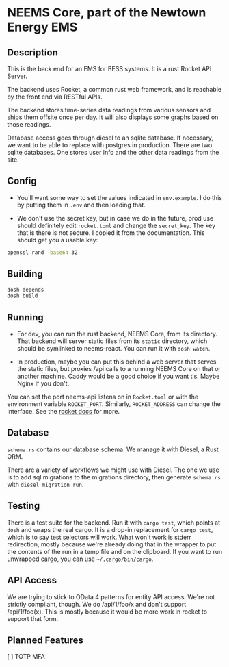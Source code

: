 # NEEMS Core, part of the Newtown Energy EMS

## Description

This is the back end for an EMS for BESS systems. It is a rust Rocket
API Server.

The backend uses Rocket, a common rust web framework, and is reachable
by the front end via RESTful APIs.

The backend stores time-series data readings from various sensors and
ships them offsite once per day.  It will also displays some graphs based
on those readings.

Database access goes through diesel to an sqlite database.  If
necessary, we want to be able to replace with postgres in production.  There are
two sqlite databases.  One stores user info and the other data readings from the
site.

## Config

 * You'll want some way to set the values indicated in `env.example`.  I
   do this by putting them in `.env` and then loading that.

 * We don't use the secret key, but in case we do in the future, prod use should
   definitely edit `rocket.toml` and change the `secret_key`.  The key that is
   there is not secure.  I copied it from the documentation.  This should get
   you a usable key:

```bash
openssl rand -base64 32
```

## Building

```bash
dosh depends
dosh build
```

## Running
    
 * For dev, you can run the rust backend, NEEMS Core, from its
   directory.  That backend will server static files from its
   `static` directory, which should be symlinked to neems-react.  You
   can run it with `dosh watch`.

 * In production, maybe you can put this behind a web server that
   serves the static files, but proxies /api calls to a running NEEMS
   Core on that or another machine.  Caddy would be a good choice if
   you want tls.  Maybe Nginx if you don't.

You can set the port neems-api listens on in `Rocket.toml` or with the
environment variable `ROCKET_PORT`.  Similarly, `ROCKET_ADDRESS` can change the
interface.  See the [rocket
docs](https://rocket.rs/guide/v0.5/configuration/#configuration) for more.

## Database

`schema.rs` contains our database schema.  We manage it with Diesel, a
Rust ORM.

There are a variety of workflows we might use with Diesel.  The one we
use is to add sql migrations to the migrations directory, then
generate `schema.rs` with `diesel migration run`.  

## Testing

There is a test suite for the backend.  Run it with `cargo test`, which points
at `dosh` and wraps the real cargo.  It is a drop-in replacement for `cargo
test`, which is to say test selectors will work.  What won't work is stderr
redirection, mostly because we're already doing that in the wrapper to put the
contents of the run in a temp file and on the clipboard.  If you want to run
unwrapped cargo, you can use `~/.cargo/bin/cargo`.

## API Access

We are trying to stick to OData 4 patterns for entity API access.  We're not
strictly compliant, though.  We do /api/1/foo/x and don't support /api/1/foo(x).
This is mostly because it would be more work in rocket to support that form.

## Planned Features

[ ] TOTP MFA
